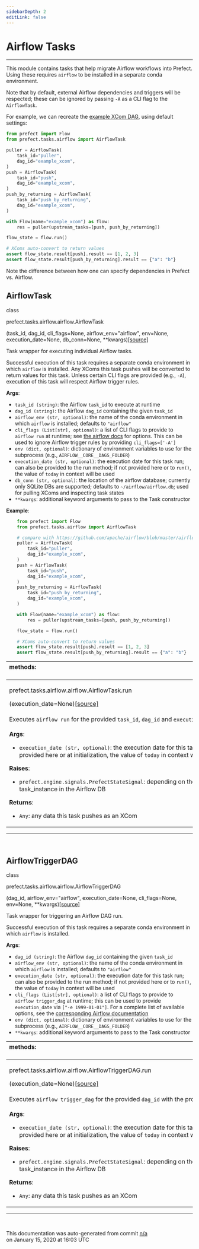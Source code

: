 ```yaml
---
sidebarDepth: 2
editLink: false
---
```

# Airflow Tasks
---
This module contains tasks that help migrate Airflow workflows into Prefect. Using these requires `airflow` to be installed in a separate conda environment.

Note that by default, external Airflow dependencies and triggers will be respected; these can be ignored by passing `-A` as a CLI flag to the `AirflowTask`.

For example, we can recreate the [example XCom DAG](https://github.com/apache/airflow/blob/master/airflow/example_dags/example_xcom.py), using
default settings:

```python
from prefect import Flow
from prefect.tasks.airflow import AirflowTask

puller = AirflowTask(
    task_id="puller",
    dag_id="example_xcom",
)
push = AirflowTask(
    task_id="push",
    dag_id="example_xcom",
)
push_by_returning = AirflowTask(
    task_id="push_by_returning",
    dag_id="example_xcom",
)

with Flow(name="example_xcom") as flow:
    res = puller(upstream_tasks=[push, push_by_returning])

flow_state = flow.run()

# XComs auto-convert to return values
assert flow_state.result[push].result == [1, 2, 3]
assert flow_state.result[push_by_returning].result == {"a": "b"}
```

Note the difference between how one can specify dependencies in Prefect vs. Airflow.
 ## AirflowTask
 <div class='class-sig' id='prefect-tasks-airflow-airflow-airflowtask'><p class="prefect-sig">class </p><p class="prefect-class">prefect.tasks.airflow.airflow.AirflowTask</p>(task_id, dag_id, cli_flags=None, airflow_env="airflow", env=None, execution_date=None, db_conn=None, **kwargs)<span class="source"><a href="https://github.com/PrefectHQ/prefect/blob/master/src/prefect/tasks/airflow/airflow.py#L23">[source]</a></span></div>

Task wrapper for executing individual Airflow tasks.

Successful execution of this task requires a separate conda environment in which `airflow` is installed. Any XComs this task pushes will be converted to return values for this task. Unless certain CLI flags are provided (e.g., `-A`), execution of this task will respect Airflow trigger rules.

**Args**:     <ul class="args"><li class="args">`task_id (string)`: the Airflow `task_id` to execute at runtime     </li><li class="args">`dag_id (string)`: the Airflow `dag_id` containing the given `task_id`     </li><li class="args">`airflow_env (str, optional)`: the name of the conda environment in which `airflow` is installed;         defaults to `"airflow"`     </li><li class="args">`cli_flags (List[str], optional)`: a list of CLI flags to provide to `airflow run` at runtime;         see [the airflow docs](https://airflow.apache.org/cli.html#run) for options.  This can be used to ignore Airflow trigger rules         by providing `cli_flags=['-A']`     </li><li class="args">`env (dict, optional)`: dictionary of environment variables to use for         the subprocess (e.g., `AIRFLOW__CORE__DAGS_FOLDER`)     </li><li class="args">`execution_date (str, optional)`: the execution date for this task run; can also be provided to the run method;         if not provided here or to `run()`, the value of `today` in context will be used     </li><li class="args">`db_conn (str, optional)`: the location of the airflow database; currently only SQLite DBs are supported;         defaults to `~/airflow/airflow.db`; used for pulling XComs and inspecting task states     </li><li class="args">`**kwargs`: additional keyword arguments to pass to the Task constructor</li></ul>**Example**:     
```python
    from prefect import Flow
    from prefect.tasks.airflow import AirflowTask

    # compare with https://github.com/apache/airflow/blob/master/airflow/example_dags/example_xcom.py
    puller = AirflowTask(
        task_id="puller",
        dag_id="example_xcom",
    )
    push = AirflowTask(
        task_id="push",
        dag_id="example_xcom",
    )
    push_by_returning = AirflowTask(
        task_id="push_by_returning",
        dag_id="example_xcom",
    )

    with Flow(name="example_xcom") as flow:
        res = puller(upstream_tasks=[push, push_by_returning])

    flow_state = flow.run()

    # XComs auto-convert to return values
    assert flow_state.result[push].result == [1, 2, 3]
    assert flow_state.result[push_by_returning].result == {"a": "b"}

```

|methods: &nbsp;&nbsp;&nbsp;&nbsp;&nbsp;&nbsp;&nbsp;&nbsp;&nbsp;&nbsp;&nbsp;&nbsp;&nbsp;&nbsp;&nbsp;&nbsp;&nbsp;&nbsp;&nbsp;&nbsp;&nbsp;&nbsp;&nbsp;&nbsp;&nbsp;&nbsp;&nbsp;&nbsp;&nbsp;&nbsp;&nbsp;&nbsp;&nbsp;&nbsp;&nbsp;&nbsp;&nbsp;&nbsp;&nbsp;&nbsp;&nbsp;&nbsp;&nbsp;&nbsp;&nbsp;&nbsp;&nbsp;&nbsp;&nbsp;&nbsp;&nbsp;&nbsp;&nbsp;&nbsp;&nbsp;&nbsp;&nbsp;&nbsp;&nbsp;&nbsp;&nbsp;&nbsp;&nbsp;&nbsp;&nbsp;&nbsp;&nbsp;&nbsp;&nbsp;&nbsp;&nbsp;&nbsp;&nbsp;&nbsp;&nbsp;&nbsp;&nbsp;&nbsp;&nbsp;&nbsp;&nbsp;&nbsp;&nbsp;&nbsp;&nbsp;&nbsp;&nbsp;&nbsp;&nbsp;&nbsp;&nbsp;&nbsp;&nbsp;&nbsp;&nbsp;&nbsp;&nbsp;&nbsp;&nbsp;&nbsp;&nbsp;&nbsp;&nbsp;&nbsp;&nbsp;&nbsp;&nbsp;&nbsp;&nbsp;&nbsp;&nbsp;&nbsp;&nbsp;&nbsp;&nbsp;&nbsp;&nbsp;&nbsp;&nbsp;&nbsp;&nbsp;&nbsp;&nbsp;&nbsp;&nbsp;&nbsp;&nbsp;&nbsp;&nbsp;&nbsp;&nbsp;&nbsp;&nbsp;&nbsp;&nbsp;&nbsp;&nbsp;&nbsp;&nbsp;&nbsp;&nbsp;&nbsp;&nbsp;&nbsp;&nbsp;&nbsp;&nbsp;&nbsp;&nbsp;&nbsp;|
|:----|
 | <div class='method-sig' id='prefect-tasks-airflow-airflow-airflowtask-run'><p class="prefect-class">prefect.tasks.airflow.airflow.AirflowTask.run</p>(execution_date=None)<span class="source"><a href="https://github.com/PrefectHQ/prefect/blob/master/src/prefect/tasks/airflow/airflow.py#L155">[source]</a></span></div>
<p class="methods">Executes `airflow run` for the provided `task_id`, `dag_id` and `execution_date`.<br><br>**Args**:     <ul class="args"><li class="args">`execution_date (str, optional)`: the execution date for this task run;         if not provided here or at initialization, the value of `today` in context will be used</li></ul>**Raises**:     <ul class="args"><li class="args">`prefect.engine.signals.PrefectStateSignal`: depending on the state of the task_instance in the Airflow DB</li></ul>**Returns**:     <ul class="args"><li class="args">`Any`: any data this task pushes as an XCom</li></ul></p>|

---
<br>

 ## AirflowTriggerDAG
 <div class='class-sig' id='prefect-tasks-airflow-airflow-airflowtriggerdag'><p class="prefect-sig">class </p><p class="prefect-class">prefect.tasks.airflow.airflow.AirflowTriggerDAG</p>(dag_id, airflow_env="airflow", execution_date=None, cli_flags=None, env=None, **kwargs)<span class="source"><a href="https://github.com/PrefectHQ/prefect/blob/master/src/prefect/tasks/airflow/airflow.py#L185">[source]</a></span></div>

Task wrapper for triggering an Airflow DAG run.

Successful execution of this task requires a separate conda environment in which `airflow` is installed.

**Args**:     <ul class="args"><li class="args">`dag_id (string)`: the Airflow `dag_id` containing the given `task_id`     </li><li class="args">`airflow_env (str, optional)`: the name of the conda environment in which `airflow` is installed;         defaults to `"airflow"`     </li><li class="args">`execution_date (str, optional)`: the execution date for this task run; can also be provided to the run method;         if not provided here or to `run()`, the value of `today` in context will be used     </li><li class="args">`cli_flags (List[str], optional)`: a list of CLI flags to provide to `airflow trigger_dag` at runtime;         this can be used to provide `execution_date` via `["-e 1999-01-01"]`.  For a complete list of available options,         see the [corresponding Airflow documentation](https://airflow.apache.org/cli.html#trigger_dag)     </li><li class="args">`env (dict, optional)`: dictionary of environment variables to use for         the subprocess (e.g., `AIRFLOW__CORE__DAGS_FOLDER`)     </li><li class="args">`**kwargs`: additional keyword arguments to pass to the Task constructor</li></ul>

|methods: &nbsp;&nbsp;&nbsp;&nbsp;&nbsp;&nbsp;&nbsp;&nbsp;&nbsp;&nbsp;&nbsp;&nbsp;&nbsp;&nbsp;&nbsp;&nbsp;&nbsp;&nbsp;&nbsp;&nbsp;&nbsp;&nbsp;&nbsp;&nbsp;&nbsp;&nbsp;&nbsp;&nbsp;&nbsp;&nbsp;&nbsp;&nbsp;&nbsp;&nbsp;&nbsp;&nbsp;&nbsp;&nbsp;&nbsp;&nbsp;&nbsp;&nbsp;&nbsp;&nbsp;&nbsp;&nbsp;&nbsp;&nbsp;&nbsp;&nbsp;&nbsp;&nbsp;&nbsp;&nbsp;&nbsp;&nbsp;&nbsp;&nbsp;&nbsp;&nbsp;&nbsp;&nbsp;&nbsp;&nbsp;&nbsp;&nbsp;&nbsp;&nbsp;&nbsp;&nbsp;&nbsp;&nbsp;&nbsp;&nbsp;&nbsp;&nbsp;&nbsp;&nbsp;&nbsp;&nbsp;&nbsp;&nbsp;&nbsp;&nbsp;&nbsp;&nbsp;&nbsp;&nbsp;&nbsp;&nbsp;&nbsp;&nbsp;&nbsp;&nbsp;&nbsp;&nbsp;&nbsp;&nbsp;&nbsp;&nbsp;&nbsp;&nbsp;&nbsp;&nbsp;&nbsp;&nbsp;&nbsp;&nbsp;&nbsp;&nbsp;&nbsp;&nbsp;&nbsp;&nbsp;&nbsp;&nbsp;&nbsp;&nbsp;&nbsp;&nbsp;&nbsp;&nbsp;&nbsp;&nbsp;&nbsp;&nbsp;&nbsp;&nbsp;&nbsp;&nbsp;&nbsp;&nbsp;&nbsp;&nbsp;&nbsp;&nbsp;&nbsp;&nbsp;&nbsp;&nbsp;&nbsp;&nbsp;&nbsp;&nbsp;&nbsp;&nbsp;&nbsp;&nbsp;&nbsp;&nbsp;|
|:----|
 | <div class='method-sig' id='prefect-tasks-airflow-airflow-airflowtriggerdag-run'><p class="prefect-class">prefect.tasks.airflow.airflow.AirflowTriggerDAG.run</p>(execution_date=None)<span class="source"><a href="https://github.com/PrefectHQ/prefect/blob/master/src/prefect/tasks/airflow/airflow.py#L226">[source]</a></span></div>
<p class="methods">Executes `airflow trigger_dag` for the provided `dag_id` with the provided options.<br><br>**Args**:     <ul class="args"><li class="args">`execution_date (str, optional)`: the execution date for this task run;         if not provided here or at initialization, the value of `today` in context will be used</li></ul>**Raises**:     <ul class="args"><li class="args">`prefect.engine.signals.PrefectStateSignal`: depending on the state of the task_instance in the Airflow DB</li></ul>**Returns**:     <ul class="args"><li class="args">`Any`: any data this task pushes as an XCom</li></ul></p>|

---
<br>


<p class="auto-gen">This documentation was auto-generated from commit <a href='https://github.com/PrefectHQ/prefect/commit/n/a'>n/a</a> </br>on January 15, 2020 at 16:03 UTC</p>